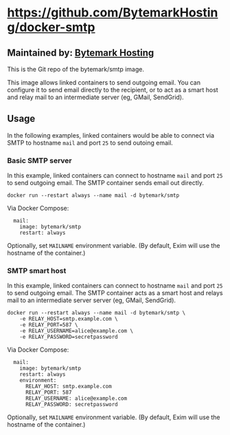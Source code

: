 # https://github.com/BytemarkHosting/docker-smtp

## Maintained by: [Bytemark Hosting](https://www.bytemark.co.uk)

This is the Git repo of the bytemark/smtp image.

This image allows linked containers to send outgoing email. You can configure
it to send email directly to the recipient, or to act as a smart host and relay
mail to an intermediate server (eg, GMail, SendGrid).

## Usage

In the following examples, linked containers would be able to connect via SMTP
to hostname `mail` and port `25` to send outoing email.

### Basic SMTP server

In this example, linked containers can connect to hostname `mail` and port `25`
to send outgoing email. The SMTP container sends email out directly.

```
docker run --restart always --name mail -d bytemark/smtp
```

Via Docker Compose:

```
  mail:
    image: bytemark/smtp
    restart: always
```

Optionally, set `MAILNAME` environment variable. (By default, Exim will use the
hostname of the container.)

### SMTP smart host

In this example, linked containers can connect to hostname `mail` and port `25`
to send outgoing email. The SMTP container acts as a smart host and relays mail
to an intermediate server server (eg, GMail, SendGrid).

```
docker run --restart always --name mail -d bytemark/smtp \
    -e RELAY_HOST=smtp.example.com \
    -e RELAY_PORT=587 \
    -e RELAY_USERNAME=alice@example.com \
    -e RELAY_PASSWORD=secretpassword
```

Via Docker Compose:

```
  mail:
    image: bytemark/smtp
    restart: always
    environment:
      RELAY_HOST: smtp.example.com
      RELAY_PORT: 587
      RELAY_USERNAME: alice@example.com
      RELAY_PASSWORD: secretpassword
```

Optionally, set `MAILNAME` environment variable. (By default, Exim will use the
hostname of the container.)
